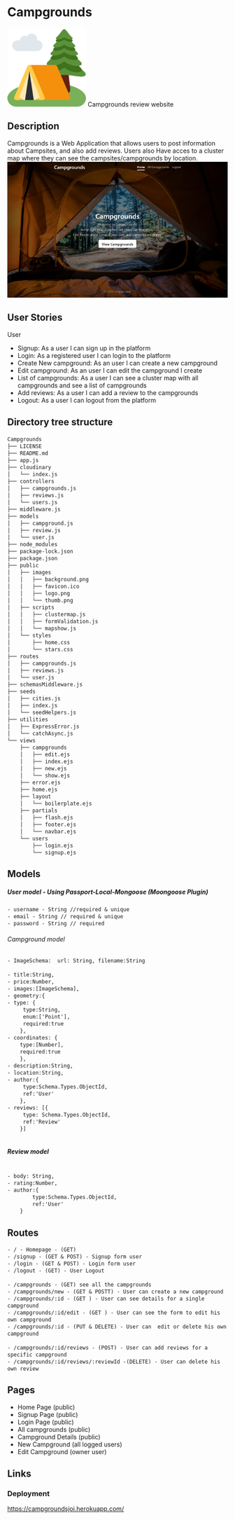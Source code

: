# Campgrounds
 ![Image](https://github.com/MilenaMar/Campgrounds/blob/main/public/images/logo.png) Campgrounds review website 



## Description

Campgrounds is a Web Application that allows users to post information about Campsites, and also add reviews. 
Users also Have acces to a cluster map where they can see the campsites/campgrounds by location.  
![Image](https://github.com/MilenaMar/Campgrounds/blob/main/public/images/thumb.png)

## User Stories

User

- Signup: As a user I can sign up in the platform 
- Login: As a registered user I can login to the platform
- Create New campground: As an user I can create a new campground
- Edit campground: As an user I can edit the campground I create
- List of campgrounds: As a user I can see a cluster map with all campgrounds and see a list of campgrounds
- Add reviews: As a user I can add a review to the campgrounds
- Logout: As a user I can logout from the platform

## Directory tree structure

```
Campgrounds
├── LICENSE
├── README.md
├── app.js
├── cloudinary
│   └── index.js
├── controllers
│   ├── campgrounds.js
│   ├── reviews.js
│   └── users.js
├── middleware.js
├── models
│   ├── campground.js
│   ├── review.js
│   └── user.js
├── node_modules
├── package-lock.json
├── package.json
├── public
│   ├── images
│   │   ├── background.png
│   │   ├── favicon.ico
│   │   ├── logo.png
│   │   └── thumb.png
│   ├── scripts
│   │   ├── clustermap.js
│   │   ├── formValidation.js
│   │   └── mapshow.js
│   └── styles
│       ├── home.css
│       └── stars.css
├── routes
│   ├── campgrounds.js
│   ├── reviews.js
│   └── user.js
├── schemasMiddleware.js
├── seeds
│   ├── cities.js
│   ├── index.js
│   └── seedHelpers.js
├── utilities
│   ├── ExpressError.js
│   └── catchAsync.js
└── views
    ├── campgrounds
    │   ├── edit.ejs
    │   ├── index.ejs
    │   ├── new.ejs
    │   └── show.ejs
    ├── error.ejs
    ├── home.ejs
    ├── layout
    │   └── boilerplate.ejs
    ├── partials
    │   ├── flash.ejs
    │   ├── footer.ejs
    │   └── navbar.ejs
    └── users
        ├── login.ejs
        └── signup.ejs
```

## Models

##### User model - Using Passport-Local-Mongoose (Moongoose Plugin)

```
- username - String //required & unique
- email - String // required & unique
- password - String // required

```


###### Campground model

``` 
- ImageSchema:  url: String, filename:String

- title:String,
- price:Number,
- images:[ImageSchema],
- geometry:{
- type: {
     type:String,
     enum:['Point'],
     required:true
    },
- coordinates: {
    type:[Number],
    required:true
    },
- description:String,
- location:String,
- author:{
     type:Schema.Types.ObjectId,
     ref:'User'
    },
- reviews: [{
     type: Schema.Types.ObjectId,
     ref:'Review'
    }]
 
```

##### Review model 

```

- body: String,
- rating:Number, 
- author:{
        type:Schema.Types.ObjectId,
        ref:'User'
    }

```


##  Routes

```
- / - Homepage - (GET)
- /signup - (GET & POST) - Signup form user
- /login - (GET & POST) - Login form user
- /logout - (GET) - User Logout

- /campgrounds - (GET) see all the campgrounds
- /campgrounds/new - (GET & POSTT) - User can create a new campground
- /campgrounds/:id - (GET ) - User can see details for a single  campground
- /campgrounds/:id/edit - (GET ) - User can see the form to edit his own campground
- /campgrounds/:id - (PUT & DELETE) - User can  edit or delete his own campground

- /campgrounds/:id/reviews - (POST) - User can add reviews for a specific campground
- /campgrounds/:id/reviews/:reviewId -(DELETE) - User can delete his own review 

```

## Pages

- Home Page (public)
- Signup Page (public)
- Login Page (public)
- All campgrounds (public)
- Campground Details (public)
- New Campground (all logged users)
- Edit Campground (owner user)



## Links

###  Deployment
 
 https://campgroundsjoi.herokuapp.com/
